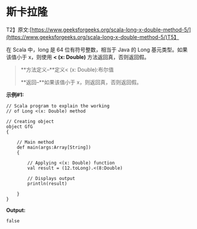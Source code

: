 # 斯卡拉隆

T2】原文:[https://www.geeksforgeeks.org/scala-long-x-double-method-5/](https://www.geeksforgeeks.org/scala-long-x-double-method-5/)T5】

在 Scala 中，long 是 64 位有符号整数，相当于 Java 的 Long 基元类型。如果该值小于 x，则使用 **< (x: Double)** 方法返回真，否则返回假。

> **方法定义–**定义< (x: Double):布尔值
> 
> **返回–**如果该值小于 x，则返回真，否则返回假。

**示例#1:**

```
// Scala program to explain the working 
// of Long <(x: Double) method

// Creating object
object GfG
{ 

    // Main method
    def main(args:Array[String])
    {

        // Applying <(x: Double) function
        val result = (12.toLong).<(8:Double)

        // Displays output
        println(result)

    }
} 
```

**Output:**

```
false

```
